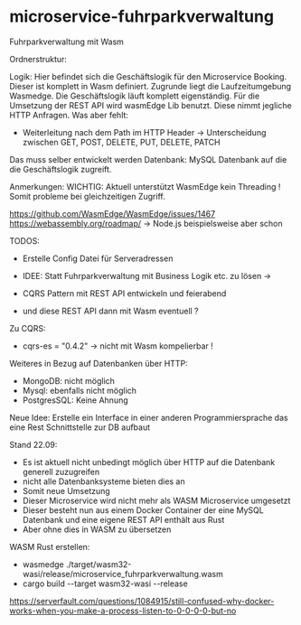 # microservice-fuhrparkverwaltung
Fuhrparkverwaltung mit Wasm

Ordnerstruktur:

Logik:
Hier befindet sich die Geschäftslogik für den Microservice Booking.
Dieser ist komplett in Wasm definiert. Zugrunde liegt die Laufzeitumgebung Wasmedge.
Die Geschäftslogik läuft komplett eigenständig.
Für die Umsetzung der REST API wird wasmEdge Lib benutzt. Diese nimmt jegliche HTTP Anfragen.
Was aber fehlt:
- Weiterleitung nach dem Path im HTTP Header -> Unterscheidung zwischen GET, POST, DELETE, PUT, DELETE, PATCH

Das muss selber entwickelt werden
Datenbank:
MySQL Datenbank auf die die Geschäftslogik zugreift.


Anmerkungen:
WICHTIG: Aktuell unterstützt WasmEdge kein Threading !
Somit probleme bei gleichzeitigen Zugriff.

https://github.com/WasmEdge/WasmEdge/issues/1467
https://webassembly.org/roadmap/ -> Node.js beispielsweise aber schon

TODOS:
- Erstelle Config Datei für Serveradressen

- IDEE: Statt Fuhrparkverwaltung mit Business Logik etc. zu lösen -> 
- CQRS Pattern mit REST API entwickeln und feierabend
- und diese REST API dann mit Wasm eventuell ? 

Zu CQRS:
- cqrs-es = "0.4.2" -> nicht mit Wasm kompelierbar !

Weiteres in Bezug auf Datenbanken über HTTP:
- MongoDB: nicht möglich 
- Mysql: ebenfalls nicht möglich 
- PostgresSQL: Keine Ahnung

Neue Idee: Erstelle ein Interface in einer anderen Programmiersprache das eine Rest Schnittstelle zur DB aufbaut

Stand 22.09:
- Es ist aktuell nicht unbedingt möglich über HTTP auf die Datenbank generell zuzugreifen
- nicht alle Datenbanksysteme bieten dies an 
- Somit neue Umsetzung
- Dieser Microservice wird nicht mehr als WASM Microservice umgesetzt
- Dieser besteht nun aus einem Docker Container der eine MySQL Datenbank und eine eigene REST API enthält aus Rust
- Aber ohne dies in WASM zu übersetzen

WASM Rust erstellen:
- wasmedge ./target/wasm32-wasi/release/microservice_fuhrparkverwaltung.wasm
- cargo build --target wasm32-wasi --release

https://serverfault.com/questions/1084915/still-confused-why-docker-works-when-you-make-a-process-listen-to-0-0-0-0-but-no




